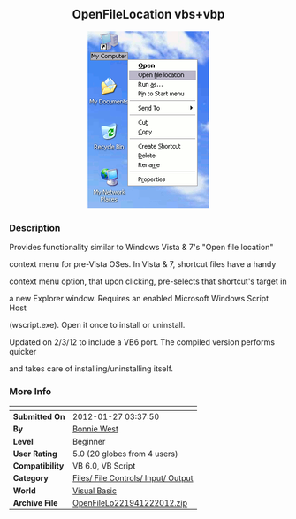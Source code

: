 ﻿<div align="center">

## OpenFileLocation vbs\+vbp

<img src="PIC201222233587030.gif">
</div>

### Description

<p>

Provides functionality similar to Windows Vista & 7's "Open file location"

context menu for pre-Vista OSes. In Vista & 7, shortcut files have a handy

context menu option, that upon clicking, pre-selects that shortcut's target in

a new Explorer window. Requires an enabled Microsoft Windows Script Host

(wscript.exe). Open it once to install or uninstall.

</p><p>

Updated on 2/3/12 to include a VB6 port. The compiled version performs quicker

and takes care of installing/uninstalling itself.

</p>
 
### More Info
 


<span>             |<span>
---                |---
**Submitted On**   |2012-01-27 03:37:50
**By**             |[Bonnie West](https://github.com/Planet-Source-Code/PSCIndex/blob/master/ByAuthor/bonnie-west.md)
**Level**          |Beginner
**User Rating**    |5.0 (20 globes from 4 users)
**Compatibility**  |VB 6\.0, VB Script
**Category**       |[Files/ File Controls/ Input/ Output](https://github.com/Planet-Source-Code/PSCIndex/blob/master/ByCategory/files-file-controls-input-output__1-3.md)
**World**          |[Visual Basic](https://github.com/Planet-Source-Code/PSCIndex/blob/master/ByWorld/visual-basic.md)
**Archive File**   |[OpenFileLo221941222012\.zip](https://github.com/Planet-Source-Code/bonnie-west-openfilelocation-vbs-vbp__1-74256/archive/master.zip)








